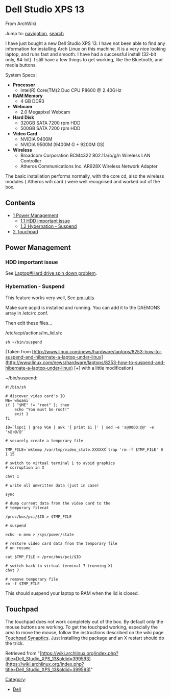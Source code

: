 # Dell Studio XPS 13

From ArchWiki

Jump to: [navigation](#column-one), [search](#searchInput)

I have just bought a new Dell Studio XPS 13\. I have not been able to find any information for installing Arch Linux on this machine. It is a very nice looking laptop, and runs fast and smooth. I have had a successful install (32-bit only, 64-bit). I still have a few things to get working, like the Bluetooth, and media buttons.

System Specs:

*   **Processor**
    *   Intel(R) Core(TM)2 Duo CPU P8600 @ 2.40GHz
*   **RAM Memory**
    *   4 GB DDR3
*   **Webcam**
    *   2.0 Megapixel Webcam
*   **Hard Disk**
    *   320GB SATA 7200 rpm HDD
    *   500GB SATA 7200 rpm HDD
*   **Video Card**
    *   NVIDIA 9400M
    *   NVIDIA 9500M (9400M G + 9200M GS)
*   **Wireless**
    *   Broadcom Corporation BCM4322 802.11a/b/g/n Wireless LAN Controller
    *   Atheros Communications Inc. AR928X Wireless Network Adapter

The basic installation performs normally, with the core cd, also the wireless modules ( Atheros wifi card ) were well recognised and worked out of the box.

## Contents

*   [1 Power Management](#Power_Management)
    *   [1.1 HDD important issue](#HDD_important_issue)
    *   [1.2 Hybernation - Suspend](#Hybernation_-_Suspend)
*   [2 Touchpad](#Touchpad)

## Power Management

### HDD important issue

See [Laptop#Hard drive spin down problem](/index.php/Laptop#Hard_drive_spin_down_problem "Laptop").

### Hybernation - Suspend

This feature works very well, See [pm-utils](/index.php/Pm-utils "Pm-utils")

Make sure acpid is installed and running. You can add it to the DAEMONS array in /etc/rc.conf.

Then edit these files...

/etc/acpi/actions/lm_lid.sh:

```
sh ~/bin/suspend

```

(Taken from [http://www.linux.com/news/hardware/laptops/8253-how-to-suspend-and-hibernate-a-laptop-under-linux](http://www.linux.com/news/hardware/laptops/8253-how-to-suspend-and-hibernate-a-laptop-under-linux) [+] with a little modification)

~/bin/suspend:

```
#!/bin/sh

# discover video card's ID
ME=`whoami`
if [ "$ME" != "root" ]; then
    echo "You must be root!"
    exit 1
fi

ID=`lspci | grep VGA | awk '{ print $1 }' | sed -e 's@0000:@@' -e 's@:@/@'`

# securely create a temporary file

TMP_FILE=`mktemp /var/tmp/video_state.XXXXXX`trap 'rm -f $TMP_FILE' 0 1 15

# switch to virtual terminal 1 to avoid graphics
# corruption in X

chvt 1

# write all unwritten data (just in case)

sync

# dump current data from the video card to the
# temporary filecat 

/proc/bus/pci/$ID > $TMP_FILE

# suspend

echo -n mem > /sys/power/state

# restore video card data from the temporary file
# on resume

cat $TMP_FILE > /proc/bus/pci/$ID

# switch back to virtual terminal 7 (running X)
chvt 7

# remove temporary file
rm -f $TMP_FILE

```

This should suspend your laptop to RAM when the lid is closed.

## Touchpad

The touchpad does not work completely out of the box. By default only the mouse buttons are working. To get the touchpad working, especially the area to move the mouse, follow the instructions described on the wiki page [Touchpad Synaptics](/index.php/Touchpad_Synaptics "Touchpad Synaptics"). Just installing the package and an X restart should do the trick.

Retrieved from "[https://wiki.archlinux.org/index.php?title=Dell_Studio_XPS_13&oldid=399593](https://wiki.archlinux.org/index.php?title=Dell_Studio_XPS_13&oldid=399593)"

[Category](/index.php/Special:Categories "Special:Categories"):

*   [Dell](/index.php/Category:Dell "Category:Dell")